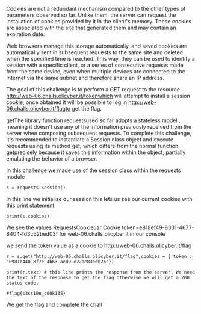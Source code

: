Cookies are not a redundant mechanism compared to the other types of parameters observed so far. Unlike them, the server can request the installation of cookies provided by it in the client's memory. These cookies are associated with the site that generated them and may contain an expiration date.

Web browsers manage this storage automatically, and saved cookies are automatically sent in subsequent requests to the same site and deleted when the specified time is reached. This way, they can be used to identify a session with a specific client, or a series of consecutive requests made from the same device, even when multiple devices are connected to the Internet via the same subnet and therefore share an IP address.

The goal of this challenge is to perform a GET request to the resource http://web-06.challs.olicyber.it/tokenwhich will attempt to install a session cookie, once obtained it will be possible to log in http://web-06.challs.olicyber.it/flagto get the flag.

getThe library function requestsused so far adopts a stateless model , meaning it doesn't use any of the information previously received from the server when composing subsequent requests. To complete this challenge, it's recommended to instantiate a Session class object and execute requests using its method get, which differs from the normal function getprecisely because it saves this information within the object, partially emulating the behavior of a browser.


In this challenge we made use of the session class within the requests module 

```
s = requests.Session()
```

In this line we initialize our session this lets us see our current cookies with this print statement  

```
print(s.cookies)
```

We see the values RequestsCookieJar Cookie token=e818ef49-8331-4677-8404-fd3c52bed03f for web-06.challs.olicyber.it in our console

we send the token value as a cookie to  http://web-06.challs.olicyber.it/flag


```
r = s.get("http://web-06.challs.olicyber.it/flag",cookies = {'token': '0981b440-8f7e-4b63-aed9-e22ae83edb26'})

print(r.text) # this line prints the response from the server. We need the text of the response to get the flag otherwise we will get a 200 status code.

#flag{s3ss10n_c00k135}

```

We get the flag and complete the chall